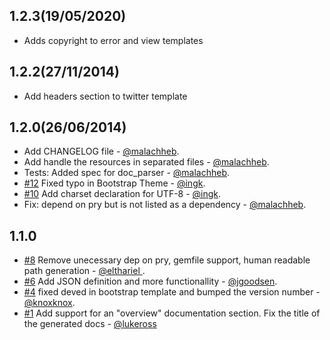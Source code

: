 1.2.3(19/05/2020)
-----------------
* Adds copyright to error and view templates

1.2.2(27/11/2014)
-----------------
* Add headers section to twitter template

1.2.0(26/06/2014)
-----------------
* Add CHANGELOG file - [@malachheb](https://github.com/malachheb).
* Add handle the resources in separated files - [@malachheb](https://github.com/malachheb).
* Tests: Added spec for doc_parser - [@malachheb](https://github.com/malachheb).
* [#12](https://github.com/malachheb/calamum/pull/12) Fixed typo in Bootstrap Theme - [@ingk](https://github.com/ingk).
* [#10](https://github.com/malachheb/calamum/pull/10) Add charset declaration for UTF-8 - [@ingk](https://github.com/ingk).
* Fix: depend on pry but is not listed as a dependency - [@malachheb](https://github.com/malachheb).

1.1.0
-----------------

* [#8](https://github.com/malachheb/calamum/pull/8) Remove unecessary dep on pry, gemfile support, human readable path generation - [@elthariel ](https://github.com/elthariel).
* [#6](https://github.com/malachheb/calamum/pull/6) Add JSON definition and more functionallity - [@jgoodsen](https://github.com/jgoodsen).
* [#4](https://github.com/malachheb/calamum/pull/4) fixed deved in bootstrap template and bumped the version number - [@knoxknox](https://github.com/knoxknox).
* [#1](https://github.com/malachheb/calamum/pull/1) Add support for an "overview" documentation section. Fix the title of the generated docs - [@lukeross](https://github.com/lukeross)
